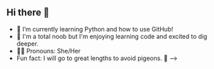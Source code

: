 ## Hi there 👋


- 💾 I’m currently learning Python and how to use GitHub!
- 📝 I'm a total noob but I'm enjoying learning code and excited to dig deeper.
- 👩‍🦰 Pronouns: She/Her
- Fun fact: I will go to great lengths to avoid pigeons. 😬
-->
